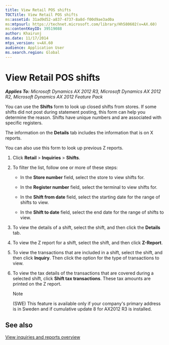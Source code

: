 ```yaml
---
title: View Retail POS shifts
TOCTitle: View Retail POS shifts
ms:assetid: 31ad9d52-a837-4737-8a8d-f00d9ae3ad0a
ms:mtpsurl: https://technet.microsoft.com/library/Hh580602(v=AX.60)
ms:contentKeyID: 39519088
author: Khairunj
ms.date: 11/17/2014
mtps_version: v=AX.60
audience: Application User
ms.search.region: Global
---
```


# View Retail POS shifts 


_**Applies To:** Microsoft Dynamics AX 2012 R3, Microsoft Dynamics AX 2012 R2, Microsoft Dynamics AX 2012 Feature Pack_

You can use the **Shifts** form to look up closed shifts from stores. If some shifts did not post during statement posting, this form can help you determine the reason. Shifts have unique numbers and are associated with specific registers.

The information on the **Details** tab includes the information that is on X reports.

You can also use this form to look up previous Z reports.

1.  Click **Retail** \> **Inquiries** \> **Shifts**.

2.  To filter the list, follow one or more of these steps:
    
      - In the **Store number** field, select the store to view shifts for.
    
      - In the **Register number** field, select the terminal to view shifts for.
    
      - In the **Shift from date** field, select the starting date for the range of shifts to view.
    
      - In the **Shift to date** field, select the end date for the range of shifts to view.

3.  To view the details of a shift, select the shift, and then click the **Details** tab.

4.  To view the Z report for a shift, select the shift, and then click **Z-Report**.

5.  To view the transactions that are included in a shift, select the shift, and then click **Inquiry**. Then click the option for the type of transactions to view.

6.  To view the tax details of the transactions that are covered during a selected shift, click **Shift tax transactions**. These tax amounts are printed on the Z report.
    

    > [!NOTE]
    > <P>(SWE) This feature is available only if your company's primary address is in Sweden and if cumulative update 8 for AX2012 R3 is installed.</P>



## See also

[View inquiries and reports overview](view-inquiries-and-reports-overview.md)

  


